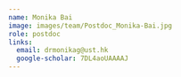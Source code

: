 ```yaml
---
name: Monika Bai
image: images/team/Postdoc_Monika-Bai.jpg
role: postdoc
links:
  email: drmonikag@ust.hk
  google-scholar: 7DL4aoUAAAAJ
---
```

